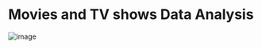 # Μovies and TV shows Data Analysis
![image](https://user-images.githubusercontent.com/22665704/164968928-a7d1fcb4-737d-4112-8d20-087e232293fc.png)

